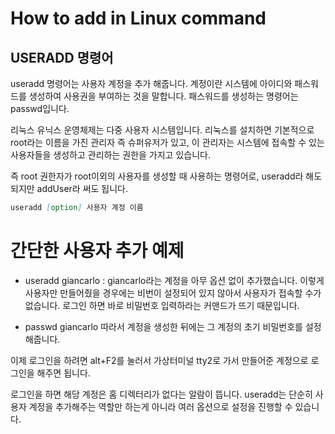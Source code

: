 # How to add in Linux command

## USERADD 명령어

useradd 명령어는 사용자 계정을 추가 해줍니다.
계정이란 시스템에 아이디와 패스워드를 생성하여 사용권을 부여하는 것을 말합니다.
패스워드를 생성하는 명령어는 passwd입니다.

리눅스 유닉스 운영체제는 다중 사용자 시스템입니다.
리눅스를 설치하면 기본적으로 root라는 이름을 가진 관리자 즉 슈퍼유저가 있고,
이 관리자는 시스템에 접속할 수 있는 사용자들을 생성하고 관리하는 권한을 가지고 있습니다.

즉 root 권한자가 root이외의 사용자를 생성할 때 사용하는 명령어로, useradd라 해도 되지만 addUser라 써도 됩니다.

~~~markdown
useradd [option] 사용자 계정 이름
~~~

# 간단한 사용자 추가 예제

- useradd giancarlo : giancarlo라는 계정을 아무 옵션 없이 추가했습니다.
이렇게 사용자만 만들어줬을 경우에는 비번이 설정되어 있지 않아서 사용자가 접속할 수가 없습니다.
로그인 하면 바로 비밀번호 입력하라는 커맨드가 뜨기 때문입니다.

- passwd giancarlo
따라서 계정을 생성한 뒤에는 그 계정의 초기 비밀번호를 설정해줍니다.

이제 로그인을 하려면 alt+F2를 눌러서 가상터미널 tty2로 가서 만들어준 계정으로 로그인을 해주면 됩니다.

로그인을 하면 해당 계정은 홈 디렉터리가 없다는 알람이 뜹니다.
useradd는 단순히 사용자 계정을 추가해주는 역할만 하는게 아니라 여러 옵션으로 설정을 진행할 수 있습니다.

